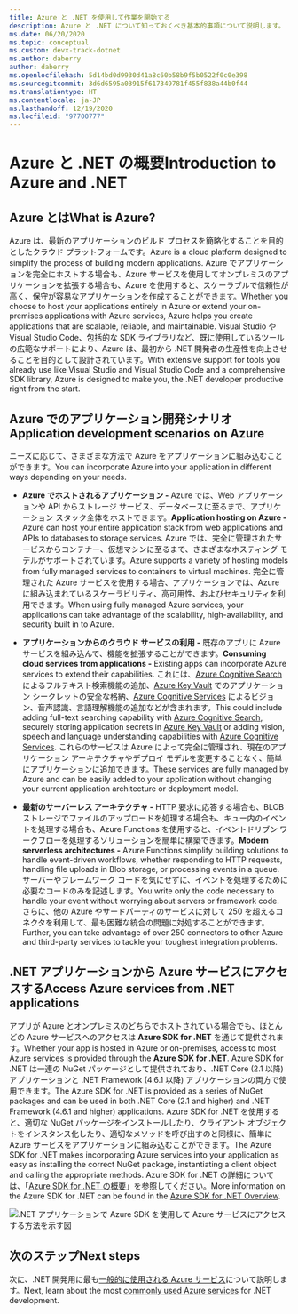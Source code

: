 ```yaml
---
title: Azure と .NET を使用して作業を開始する
description: Azure と .NET について知っておくべき基本的事項について説明します。
ms.date: 06/20/2020
ms.topic: conceptual
ms.custom: devx-track-dotnet
ms.author: daberry
author: daberry
ms.openlocfilehash: 5d14bd0d9930d41a8c60b58b9f5b0522f0c0e398
ms.sourcegitcommit: 3d6d6595a03915f617349781f455f838a44b0f44
ms.translationtype: HT
ms.contentlocale: ja-JP
ms.lasthandoff: 12/19/2020
ms.locfileid: "97700777"
---
```

# <a name="introduction-to-azure-and-net"></a><span data-ttu-id="752e3-103">Azure と .NET の概要</span><span class="sxs-lookup"><span data-stu-id="752e3-103">Introduction to Azure and .NET</span></span>

## <a name="what-is-azure"></a><span data-ttu-id="752e3-104">Azure とは</span><span class="sxs-lookup"><span data-stu-id="752e3-104">What is Azure?</span></span>

<span data-ttu-id="752e3-105">Azure は、最新のアプリケーションのビルド プロセスを簡略化することを目的としたクラウド プラットフォームです。</span><span class="sxs-lookup"><span data-stu-id="752e3-105">Azure is a cloud platform designed to simplify the process of building modern applications.</span></span>  <span data-ttu-id="752e3-106">Azure でアプリケーションを完全にホストする場合も、Azure サービスを使用してオンプレミスのアプリケーションを拡張する場合も、Azure を使用すると、スケーラブルで信頼性が高く、保守が容易なアプリケーションを作成することができます。</span><span class="sxs-lookup"><span data-stu-id="752e3-106">Whether you choose to host your applications entirely in Azure or extend your on-premises applications with Azure services, Azure helps you create applications that are scalable, reliable, and maintainable.</span></span>  <span data-ttu-id="752e3-107">Visual Studio や Visual Studio Code、包括的な SDK ライブラリなど、既に使用しているツールの広範なサポートにより、Azure は、最初から .NET 開発者の生産性を向上させることを目的として設計されています。</span><span class="sxs-lookup"><span data-stu-id="752e3-107">With extensive support for tools you already use like Visual Studio and Visual Studio Code and a comprehensive SDK library, Azure is designed to make you, the .NET developer productive right from the start.</span></span>

## <a name="application-development-scenarios-on-azure"></a><span data-ttu-id="752e3-108">Azure でのアプリケーション開発シナリオ</span><span class="sxs-lookup"><span data-stu-id="752e3-108">Application development scenarios on Azure</span></span>

<span data-ttu-id="752e3-109">ニーズに応じて、さまざまな方法で Azure をアプリケーションに組み込むことができます。</span><span class="sxs-lookup"><span data-stu-id="752e3-109">You can incorporate Azure into your application in different ways depending on your needs.</span></span>

- <span data-ttu-id="752e3-110">**Azure でホストされるアプリケーション -** Azure では、Web アプリケーションや API からストレージ サービス、データベースに至るまで、アプリケーション スタック全体をホストできます。</span><span class="sxs-lookup"><span data-stu-id="752e3-110">**Application hosting on Azure -** Azure can host your entire application stack from web applications and APIs to databases to storage services.</span></span> <span data-ttu-id="752e3-111">Azure では、完全に管理されたサービスからコンテナー、仮想マシンに至るまで、さまざまなホスティング モデルがサポートされています。</span><span class="sxs-lookup"><span data-stu-id="752e3-111">Azure supports a variety of hosting models from fully managed services to containers to virtual machines.</span></span> <span data-ttu-id="752e3-112">完全に管理された Azure サービスを使用する場合、アプリケーションでは、Azure に組み込まれているスケーラビリティ、高可用性、およびセキュリティを利用できます。</span><span class="sxs-lookup"><span data-stu-id="752e3-112">When using fully managed Azure services, your applications can take advantage of the scalability, high-availability, and security built in to Azure.</span></span>

- <span data-ttu-id="752e3-113">**アプリケーションからのクラウド サービスの利用 -** 既存のアプリに Azure サービスを組み込んで、機能を拡張することができます。</span><span class="sxs-lookup"><span data-stu-id="752e3-113">**Consuming cloud services from applications -** Existing apps can incorporate Azure services to extend their capabilities.</span></span>  <span data-ttu-id="752e3-114">これには、[Azure Cognitive Search](/azure/search/search-what-is-azure-search) によるフルテキスト検索機能の追加、[Azure Key Vault](/azure/key-vault/) でのアプリケーション シークレットの安全な格納、[Azure Cognitive Services](/azure/cognitive-services/) によるビジョン、音声認識、言語理解機能の追加などが含まれます。</span><span class="sxs-lookup"><span data-stu-id="752e3-114">This could include adding full-text searching capability with [Azure Cognitive Search](/azure/search/search-what-is-azure-search), securely storing application secrets in [Azure Key Vault](/azure/key-vault/) or adding vision, speech and language understanding capabilities with [Azure Cognitive Services](/azure/cognitive-services/).</span></span>  <span data-ttu-id="752e3-115">これらのサービスは Azure によって完全に管理され、現在のアプリケーション アーキテクチャやデプロイ モデルを変更することなく、簡単にアプリケーションに追加できます。</span><span class="sxs-lookup"><span data-stu-id="752e3-115">These services are fully managed by Azure and can be easily added to your application without changing your current application architecture or deployment model.</span></span>

- <span data-ttu-id="752e3-116">**最新のサーバーレス アーキテクチャ -** HTTP 要求に応答する場合も、BLOB ストレージでファイルのアップロードを処理する場合も、キュー内のイベントを処理する場合も、Azure Functions を使用すると、イベントドリブン ワークフローを処理するソリューションを簡単に構築できます。</span><span class="sxs-lookup"><span data-stu-id="752e3-116">**Modern serverless architectures -** Azure Functions simplify building solutions to handle event-driven workflows, whether responding to HTTP requests, handling file uploads in Blob storage, or processing events in a queue.</span></span>  <span data-ttu-id="752e3-117">サーバーやフレームワーク コードを気にせずに、イベントを処理するために必要なコードのみを記述します。</span><span class="sxs-lookup"><span data-stu-id="752e3-117">You write only the code necessary to handle your event without worrying about servers or framework code.</span></span>  <span data-ttu-id="752e3-118">さらに、他の Azure やサードパーティのサービスに対して 250 を超えるコネクタを利用して、最も困難な統合の問題に対処することができます。</span><span class="sxs-lookup"><span data-stu-id="752e3-118">Further, you can take advantage of over 250 connectors to other Azure and third-party services to tackle your toughest integration problems.</span></span>

## <a name="access-azure-services-from-net-applications"></a><span data-ttu-id="752e3-119">.NET アプリケーションから Azure サービスにアクセスする</span><span class="sxs-lookup"><span data-stu-id="752e3-119">Access Azure services from .NET applications</span></span>

<span data-ttu-id="752e3-120">アプリが Azure とオンプレミスのどちらでホストされている場合でも、ほとんどの Azure サービスへのアクセスは **Azure SDK for .NET** を通じて提供されます。</span><span class="sxs-lookup"><span data-stu-id="752e3-120">Whether your app is hosted in Azure or on-premises, access to most Azure services is provided through the **Azure SDK for .NET**.</span></span>  <span data-ttu-id="752e3-121">Azure SDK for .NET は一連の NuGet パッケージとして提供されており、.NET Core (2.1 以降) アプリケーションと .NET Framework (4.6.1 以降) アプリケーションの両方で使用できます。</span><span class="sxs-lookup"><span data-stu-id="752e3-121">The Azure SDK for .NET is provided as a series of NuGet packages and can be used in both .NET Core (2.1 and higher) and .NET Framework (4.6.1 and higher) applications.</span></span> <span data-ttu-id="752e3-122">Azure SDK for .NET を使用すると、適切な NuGet パッケージをインストールしたり、クライアント オブジェクトをインスタンス化したり、適切なメソッドを呼び出すのと同様に、簡単に Azure サービスをアプリケーションに組み込むことができます。</span><span class="sxs-lookup"><span data-stu-id="752e3-122">The Azure SDK for .NET makes incorporating Azure services into your application as easy as installing the correct NuGet package, instantiating a client object and calling the appropriate methods.</span></span> <span data-ttu-id="752e3-123">Azure SDK for .NET の詳細については、「[Azure SDK for .NET の概要](./sdk/azure-sdk-for-dotnet.md)」を参照してください。</span><span class="sxs-lookup"><span data-stu-id="752e3-123">More information on the Azure SDK for .NET can be found in the [Azure SDK for .NET Overview](./sdk/azure-sdk-for-dotnet.md).</span></span>

![.NET アプリケーションで Azure SDK を使用して Azure サービスにアクセスする方法を示す図](./media/azure-sdk-for-dotnet-overview.png)

## <a name="next-steps"></a><span data-ttu-id="752e3-125">次のステップ</span><span class="sxs-lookup"><span data-stu-id="752e3-125">Next steps</span></span>

<span data-ttu-id="752e3-126">次に、.NET 開発用に最も[一般的に使用される Azure サービス](./key-azure-services.md)について説明します。</span><span class="sxs-lookup"><span data-stu-id="752e3-126">Next, learn about the most [commonly used Azure services](./key-azure-services.md) for .NET development.</span></span>
